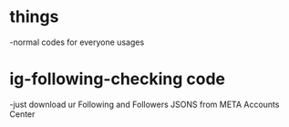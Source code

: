 # things
-normal codes for everyone usages

# ig-following-checking code
  -just download ur Following and Followers JSONS from META Accounts Center
